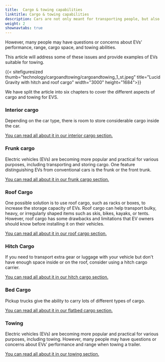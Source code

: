 ```yaml
---
title:  Cargo & towing capabilities
linktitle: Cargo & towing capabilities
description: Cars are not only meant for transporting people, but also for carrying various kinds of cargo, such as groceries, luggage, pets, or sports equipment.
weight: 2
shownavtabs: true
---
```

<!-- markdownlint-disable MD033 -->

However, many people may have questions or concerns about EVs’ performance, range, cargo space, and towing abilities.

This article will address some of these issues and provide examples of EVs suitable for towing.

{{< sitefiguresized thumb="technology/cargoandtowing/cargoandtowing_1_st.jpeg" title="Lucid Gravity with hitch and roof cargo" width="3000" height="1684">}}

We have split the article into six chapters to cover the different aspects of cargo and towing for EVS.

### Interior cargo

Depending on the car type, there is room to store considerable cargo inside the car.  

[You can read all about it in our interior cargo section.](interiorcargo/)

### Frunk cargo

Electric vehicles (EVs) are becoming more popular and practical for various purposes, including transporting and storing cargo. One feature distinguishing EVs from conventional cars is the frunk or the front trunk.

[You can read all about it in our frunk cargo section.](frunkcargo/)

### Roof Cargo

One possible solution is to use roof cargo, such as racks or boxes, to increase the storage capacity of EVs. Roof cargo can help transport bulky, heavy, or irregularly shaped items such as skis, bikes, kayaks, or tents. However, roof cargo has some drawbacks and limitations that EV owners should know before installing it on their vehicles.

[You can read all about it in our roof cargo section.](roofcargo/)

### Hitch Cargo

If you need to transport extra gear or luggage with your vehicle but don't have enough space inside or on the roof, consider using a hitch cargo carrier.

[You can read all about it in our hitch cargo section.](hitchcargo/)

### Bed Cargo

Pickup trucks give the ability to carry lots of different types of cargo.

[You can read all about it in our flatbed cargo section.](flatbed/)

### Towing

Electric vehicles (EVs) are becoming more popular and practical for various purposes, including towing. However, many people may have questions or concerns about EVs’ performance and range when towing a trailer. 

[You can read all about it in our towing section.](towing/)
